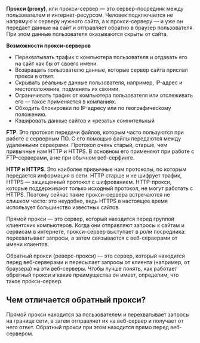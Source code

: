 **Прокси (proxy)**, или прокси-сервер — это сервер-посредник между пользователем и интернет-ресурсом. Человек подключается не напрямую к серверу нужного сайта, а к прокси-серверу — и уже он передает данные на сайт и отправляет обратно в браузер пользователя.
При этом данные пользователя оказываются скрыты от сайта.

**Возможности прокси-серверов**

- Перехватывать трафик с компьютера пользователя и отдавать его на сайт как бы от своего имени.
- Возвращать пользователю данные, которые сервер сайта прислал прокси в ответ.
- Скрывать реальные данные пользователя, например, IP-адрес и местоположение, подменять их своими.
- Ограничивать трафик от компьютера пользователя или отслеживать его — такое применяется в компаниях.
- Обходить блокировки по IP-адресу или по географическому положению.
- Кэшировать данные сайтов и «резать» сомнительный

**FTP**. Это протокол передачи файлов, которым часто пользуются при работе с серверным ПО. С его помощью файлы передаются между удаленными серверами. Протокол очень старый, старше, чем привычные нам HTTP и HTTPS. В основном его применяют при работе с FTP-серверами, а не при обычном веб-серфинге.

**HTTP и HTTPS**. Это наиболее привычные нам протоколы, по которым передается информация в сети. HTTP старше и не шифрует трафик, HTTPS — защищенный протокол с шифрованием. HTTP-прокси, которые поддерживают только исходный протокол, не могут работать с HTTPS. Поэтому сейчас такие прокси-сервера встречаются не слишком часто: это неудобно, ведь HTTPS в настоящее время использует большинство известных сайтов.

Прямой прокси — это сервер, который находится перед группой клиентских компьютеров. Когда они отправляют запросы к сайтам и сервисам в интернете, прокси-сервер выступает в роли посредника: перехватывает запросы, а затем связывается с веб-серверами от имени клиентов.

Обратный прокси (реверс-прокси) — это сервер, который находится перед веб-серверами и пересылает запросы от клиента (например, от браузера) на эти веб-серверы. Чтобы лучше понять, как работает обратный прокси и какие преимущества он имеет, определим, что такое прокси-сервер.

## Чем отличается обратный прокси?

Прямой прокси находится за пользователем и перехватывает запросы на границе сети, а затем отправляет их на веб-сервер и получает от него ответ. Обратный прокси при этом находится прямо перед веб-сервером.